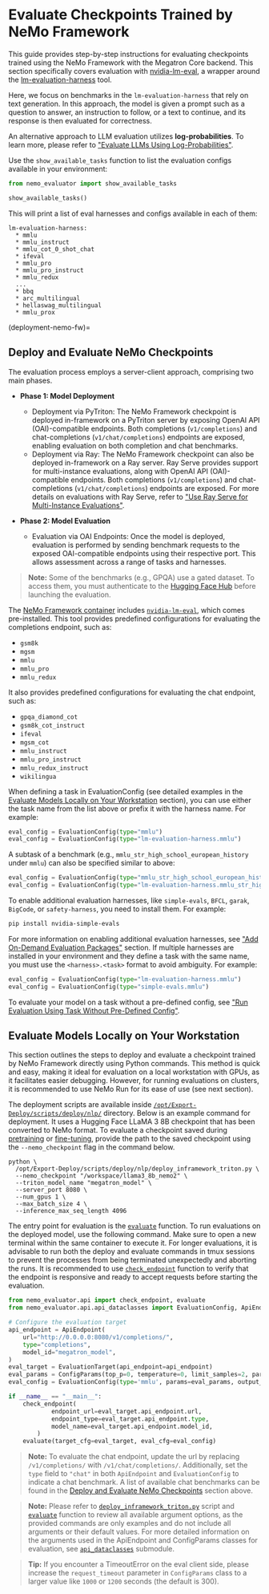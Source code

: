 # Evaluate Checkpoints Trained by NeMo Framework

This guide provides step-by-step instructions for evaluating checkpoints trained using the NeMo Framework with the Megatron Core backend. This section specifically covers evaluation with [nvidia-lm-eval](https://pypi.org/project/nvidia-lm-eval/), a wrapper around the [
lm-evaluation-harness](https://github.com/EleutherAI/lm-evaluation-harness/tree/main) tool.

Here, we focus on benchmarks in the `lm-evaluation-harness` that rely on text generation.
In this approach, the model is given a prompt such as a question to answer, an instruction to follow, or a text to continue, and its response is then evaluated for correctness.

An alternative approach to LLM evaluation utilizes **log-probabilities**.
To learn more, please refer to ["Evaluate LLMs Using Log-Probabilities"](logprobs.md).

Use the `show_available_tasks` function to list the evaluation configs available in your environment:

```python
from nemo_evaluator import show_available_tasks

show_available_tasks()
```

This will print a list of eval harnesses and configs available in each of them:

```
lm-evaluation-harness: 
  * mmlu
  * mmlu_instruct
  * mmlu_cot_0_shot_chat
  * ifeval
  * mmlu_pro
  * mmlu_pro_instruct
  * mmlu_redux
  ...
  * bbq
  * arc_multilingual
  * hellaswag_multilingual
  * mmlu_prox
```

(deployment-nemo-fw)=
## Deploy and Evaluate NeMo Checkpoints

The evaluation process employs a server-client approach, comprising two main phases. 
- **Phase 1: Model Deployment**
    - Deployment via PyTriton: The NeMo Framework checkpoint is deployed in-framework on a PyTriton server by exposing OpenAI API (OAI)-compatible endpoints. Both completions (`v1/completions`) and chat-completions (`v1/chat/completions`) endpoints are exposed, enabling evaluation on both completion and chat benchmarks.
    - Deployment via Ray: The NeMo Framework checkpoint can also be deployed in-framework on a Ray server. Ray Serve provides support for multi-instance evaluations, along with OpenAI API (OAI)-compatible endpoints. Both completions (`v1/completions`) and chat-completions (`v1/chat/completions`) endpoints are exposed. For more details on evaluations with Ray Serve, refer to ["Use Ray Serve for Multi-Instance Evaluations"](evaluation-with-ray.md).

- **Phase 2: Model Evaluation**
    - Evaluation via OAI Endpoints: Once the model is deployed, evaluation is performed by sending benchmark requests to the exposed OAI-compatible endpoints using their respective port. This allows assessment across a range of tasks and harnesses.

> **Note:** Some of the benchmarks (e.g., GPQA) use a gated dataset. To access them, you must authenticate to the [Hugging Face Hub](https://huggingface.co/docs/huggingface_hub/quick-start#authentication) before launching the evaluation.

The [NeMo Framework container](https://catalog.ngc.nvidia.com/orgs/nvidia/containers/nemo) includes [`nvidia-lm-eval`](https://pypi.org/project/nvidia-lm-eval/), which comes pre-installed. This tool provides predefined configurations for evaluating the completions endpoint, such as:

- `gsm8k`
- `mgsm`
- `mmlu`
- `mmlu_pro`
- `mmlu_redux`

It also provides predefined configurations for evaluating the chat endpoint, such as:

- `gpqa_diamond_cot`
- `gsm8k_cot_instruct`
- `ifeval`
- `mgsm_cot`
- `mmlu_instruct`
- `mmlu_pro_instruct`
- `mmlu_redux_instruct`
- `wikilingua`

When defining a task in EvaluationConfig (see detailed examples in the [Evaluate Models Locally on Your Workstation](#evaluate-models-locally-on-your-workstation) section), you can use either the task name from the list above or prefix it with the harness name. For example:

```python
eval_config = EvaluationConfig(type="mmlu")
eval_config = EvaluationConfig(type="lm-evaluation-harness.mmlu")
```

A subtask of a benchmark (e.g., `mmlu_str_high_school_european_history` under `mmlu`) can also be specified similar to above:

```python
eval_config = EvaluationConfig(type="mmlu_str_high_school_european_history")
eval_config = EvaluationConfig(type="lm-evaluation-harness.mmlu_str_high_school_european_history")
```

To enable additional evaluation harnesses, like  `simple-evals`, `BFCL`, `garak`, `BigCode`, or `safety-harness`, you need to install them. For example:

```bash
pip install nvidia-simple-evals
```

For more information on enabling additional evaluation harnesses, see ["Add On-Demand Evaluation Packages"](optional-eval-package.md) section.
If multiple harnesses are installed in your environment and they define a task with the same name, you must use the `<harness>.<task>` format to avoid ambiguity. For example:

```python
eval_config = EvaluationConfig(type="lm-evaluation-harness.mmlu")
eval_config = EvaluationConfig(type="simple-evals.mmlu")
```

To evaluate your model on a task without a pre-defined config, see ["Run Evaluation Using Task Without Pre-Defined Config"](custom-task.md).

## Evaluate Models Locally on Your Workstation

This section outlines the steps to deploy and evaluate a checkpoint trained by NeMo Framework directly using Python commands. This method is quick and easy, making it ideal for evaluation on a local workstation with GPUs, as it facilitates easier debugging. However, for running evaluations on clusters, it is recommended to use NeMo Run for its ease of use (see next section).

The deployment scripts are available inside [`/opt/Export-Deploy/scripts/deploy/nlp/`](https://github.com/NVIDIA-NeMo/Export-Deploy/tree/main/scripts/deploy/nlp) directory. Below is an example command for deployment. It uses a Hugging Face LLaMA 3 8B checkpoint that has been converted to NeMo format. To evaluate a checkpoint saved during [pretraining](https://docs.nvidia.com/nemo-framework/user-guide/latest/nemo-2.0/quickstart.html#pretraining) or [fine-tuning](https://docs.nvidia.com/nemo-framework/user-guide/latest/nemo-2.0/quickstart.html#fine-tuning), provide the path to the saved checkpoint using the `--nemo_checkpoint` flag in the command below.

```shell
python \
  /opt/Export-Deploy/scripts/deploy/nlp/deploy_inframework_triton.py \
  --nemo_checkpoint "/workspace/llama3_8b_nemo2" \
  --triton_model_name "megatron_model" \
  --server_port 8080 \
  --num_gpus 1 \
  --max_batch_size 4 \
  --inference_max_seq_length 4096
```

The entry point for evaluation is the [`evaluate`](https://github.com/NVIDIA-NeMo/Evaluator/blob/main/packages/nemo-evaluator/src/nemo_evaluator/core/evaluate.py) function. To run evaluations on the deployed model, use the following command. Make sure to open a new terminal within the same container to execute it. For longer evaluations, it is advisable to run both the deploy and evaluate commands in tmux sessions to prevent the processes from being terminated unexpectedly and aborting the runs.
It is recommended to use [`check_endpoint`](https://github.com/NVIDIA-NeMo/Evaluator/blob/main/packages/nemo-evaluator/src/nemo_evaluator/core/utils.py) function to verify that the endpoint is responsive and ready to accept requests before starting the evaluation.

```python
from nemo_evaluator.api import check_endpoint, evaluate
from nemo_evaluator.api.api_dataclasses import EvaluationConfig, ApiEndpoint, EvaluationTarget, ConfigParams

# Configure the evaluation target
api_endpoint = ApiEndpoint(
    url="http://0.0.0.0:8080/v1/completions/",
    type="completions",
    model_id="megatron_model",
)
eval_target = EvaluationTarget(api_endpoint=api_endpoint)
eval_params = ConfigParams(top_p=0, temperature=0, limit_samples=2, parallelism=1)
eval_config = EvaluationConfig(type='mmlu', params=eval_params, output_dir="results")

if __name__ == "__main__":
    check_endpoint(
            endpoint_url=eval_target.api_endpoint.url,
            endpoint_type=eval_target.api_endpoint.type,
            model_name=eval_target.api_endpoint.model_id,
        )
    evaluate(target_cfg=eval_target, eval_cfg=eval_config)
```

> **Note:** To evaluate the chat endpoint, update the url by replacing `/v1/completions/` with `/v1/chat/completions/`. Additionally, set the `type` field to `"chat"` in both `ApiEndpoint` and `EvaluationConfig` to indicate a chat benchmark. A list of available chat benchmarks can be found in the [Deploy and Evaluate NeMo Checkpoints](#deploy-and-evaluate-nemo-checkpoints) section above.

> **Note:** Please refer to [`deploy_inframework_triton.py`](https://github.com/NVIDIA-NeMo/Export-Deploy/blob/main/scripts/deploy/nlp/deploy_inframework_triton.py) script and [`evaluate`](https://github.com/NVIDIA-NeMo/Evaluator/blob/main/packages/nemo-evaluator/src/nemo_evaluator/core/evaluate.py) function to review all available argument options, as the provided commands are only examples and do not include all arguments or their default values. For more detailed information on the arguments used in the ApiEndpoint and ConfigParams classes for evaluation, see [`api_dataclasses`](https://github.com/NVIDIA-NeMo/Evaluator/blob/main/packages/nemo-evaluator/src/nemo_evaluator/api/api_dataclasses.py) submodule.

> **Tip:** If you encounter a TimeoutError on the eval client side, please increase the `request_timeout` parameter in `ConfigParams` class to a larger value like `1000` or `1200` seconds (the default is 300).


